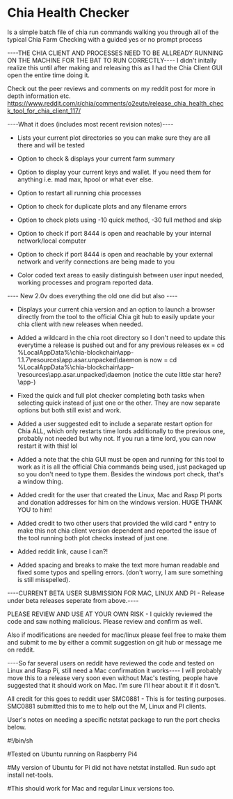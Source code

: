 # Chia Health Checker
Is a simple batch file of chia run commands walking you through all of the typical Chia Farm Checking with a guided yes or no prompt process

----THE CHIA CLIENT AND PROCESSES NEED TO BE ALLREADY RUNNING ON THE MACHINE FOR THE BAT TO RUN CORRECTLY----
I didn't initally realize this until after making and releasing this as I had the Chia Client GUI open the entire time doing it.

Check out the peer reviews and comments on my reddit post for more in depth information etc.
https://www.reddit.com/r/chia/comments/o2eute/release_chia_health_check_tool_for_chia_client_117/

----What it does (includes most recent revision notes)----

- Lists your current plot directories so you can make sure they are all there and will be tested

- Option to check & displays your current farm summary

- Option to display your current keys and wallet. If you need them for anything i.e. mad max, hpool or what ever else.

- Option to restart all running chia processes

- Option to check for duplicate plots and any filename errors

- Option to check plots using -10 quick method, -30 full method and skip

- Option to check if port 8444 is open and reachable by your internal network/local computer

- Option to check if port 8444 is open and reachable by your external network and verify connections are being made to you

- Color coded text areas to easily distinguish between user input needed, working processes and program reported data.

---- New 2.0v does everything the old one did but also ----
- Displays your current chia version and an option to launch a browser directly from the tool to the official Chia git hub to easily update your chia client with new releases when needed.

- Added a wildcard in the chia root directory so I don't need to update this everytime a release is pushed out and for any previous releases
ex = cd %LocalAppData%\chia-blockchain\app-1.1.7\resources\app.asar.unpacked\daemon
is now = cd %LocalAppData%\chia-blockchain\app-\resources\app.asar.unpacked\daemon
(notice the cute little star here? \app-)

- Fixed the quick and full plot checker completing both tasks when selecting quick instead of just one or the other. They are now separate options but both still exist and work.

- Added a user suggested edit to include a separate restart option for Chia ALL, which only restarts time lords additionally to the previous one, probably not needed but why not. If you run a time lord, you can now restart it with this! lol

- Added a note that the chia GUI must be open and running for this tool to work as it is all the official Chia commands being used, just packaged up so you don't need to type them. Besides the windows port check, that's a window thing.

- Added credit for the user that created the Linux, Mac and Rasp PI ports and donation addresses for him on the windows version. HUGE THANK YOU to him!

- Added credit to two other users that provided the wild card * entry to make this not chia client version dependent and reported the issue of the tool running both plot checks instead of just one.

- Added reddit link, cause I can?!

- Added spacing and breaks to make the text more human readable and fixed some typos and spelling errors. (don't worry, I am sure something is still misspelled).

----CURRENT BETA USER SUBMISSION FOR MAC, LINUX AND PI - Release under beta releases seperate from above.----

PLEASE REVIEW AND USE AT YOUR OWN RISK - I quickly reviewed the code and saw nothing malicious. Please review and confirm as well.

Also if modifications are needed for mac/linux please feel free to make them and submit to me by either a commit suggestion on git hub or message me on reddit.

----So far several users on reddit have reviewed the code and tested on Linux and Rasp Pi, still need a Mac confirmation it works----
I will probably move this to a release very soon even without Mac's testing, people have suggested that it should work on Mac. I'm sure i'll hear about it if it dosn't.

All credit for this goes to reddit user SMC0881 - This is for testing purposes. SMC0881 submitted this to me to help out the M, Linux and PI clients.

User's notes on needing a specific netstat package to run the port checks below.

#!/bin/sh

#Tested on Ubuntu running on Raspberry Pi4

#My version of Ubuntu for Pi did not have netstat installed. Run sudo apt install net-tools.

#This should work for Mac and regular Linux versions too.
